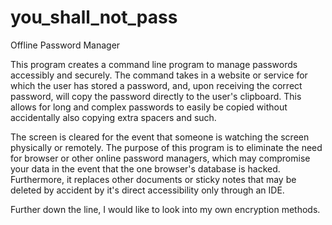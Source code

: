 # you_shall_not_pass
Offline Password Manager

This program creates a command line program to manage passwords accessibly and securely. The command takes in a website or service for which the user has stored a password, and, upon receiving the correct password, will copy the password directly to the user's clipboard. This allows for long and complex passwords to easily be copied without accidentally also copying extra spacers and such. 

The screen is cleared for the event that someone is watching the screen physically or remotely. The purpose of this program is to eliminate the need for browser or other online password managers, which may compromise your data in the event that the one browser's database is hacked. Furthermore, it replaces other documents or sticky notes that may be deleted by accident by it's direct accessibility only through an IDE.

Further down the line, I would like to look into my own encryption methods.

